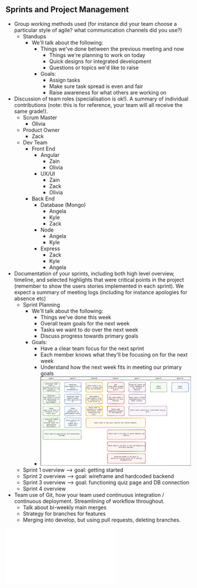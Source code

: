 ## Sprints and Project Management

- Group working methods used (for instance did your team choose a particular style of agile? what communication channels did you use?)
    - Standups
        - We'll talk about the following:
            - Things we've done between the previous meeting and now
		        - Things we're planning to work on today
		        - Quick designs for integrated development
		        - Questions or topics we'd like to raise
	      - Goals:
            - Assign tasks
            - Make sure task spread is even and fair
            - Raise awareness for what others are working on
- Discussion of team roles (specialisation is ok!). A summary of individual contributions (note: this is for reference, your team will all receive the same grade!).
    - Scrum Master
        -  Olivia
    - Product Owner
        -  Zack
    -   Dev Team
        - Front End
            - Angular
                - Zain
                - Olivia
            -  UX/UI
                - Zain
                - Zack
                - Olivia
        - Back End
            - Database (Mongo)
            	- Angela
            	- Kyle
            	- Zack
            - Node
                - Angela
                - Kyle
            - Express
                - Zack
                - Kyle
                - Angela
- Documentation of your sprints, including both high level overview, timeline, and selected highlights that were critical points in the project (remember to show the users stories implemented in each sprint). We expect a summary of meeting logs (including for instance apologies for absence etc)
    - Sprint Planning
        - We'll talk about the following:
            - Things we've done this week
            - Overall team goals for the next week
            - Tasks we want to do over the next week
            - Discuss progress towards primary goals
        - Goals:
            - Have a clear team focus for the next sprint
            - Each member knows what they'll be focusing on for the next week
            - Understand how the next week fits in meeting our primary goals
            - ![Image](SprintDiagram.png)
    - Sprint 1 overview --> goal: getting started
    - Sprint 2 overview --> goal: wireframe and hardcoded backend
    - Sprint 3 overview --> goal: functioning quiz page and DB connection
    - Sprint 4 overview
-  Team use of Git, how your team used continuous integration / continuous deployment. Streamlining of workflow throughout.
    - Talk about bi-weekly main merges
    - Strategy for branches for features
    - Merging into develop, but using pull requests, deleting branches.

![Alternate Name](SugarRushSprint1.pdf)
